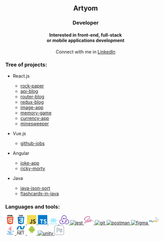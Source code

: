 <h2 align="center">Artyom</h2>
<h3 align="center">Developer</h3>
<h4 align="center">Interested in front-end, full-stack <br>
or mobile applications development

</h4>
<p align="center">
<span align="center">Connect with me in <a href="https://www.linkedin.com/in/artyom-nagornyih/" target="blank">LinkedIn</a>
</span>
</p>
<!-- - 📚 Currently learning **Node.js**-->
<!-- - 👨‍💻 All projects are available [here](https://github.com/artyom-n?tab=repositories)-->

### Tree of projects:   
      
  - React.js
      - [rock-paper](https://github.com/artyom-n/rock-paper)
      - [api-blog](https://github.com/artyom-n/api-blog)
      - [router-blog](https://github.com/artyom-n/router-blog)
      - [redux-blog](https://github.com/artyom-n/redux-blog)      
      - [image-app](https://github.com/artyom-n/image-app)
      - [memory-game](https://github.com/artyom-n/memory-game)
      - [currency-app](https://github.com/artyom-n/currency-app)    
      - [minesweeper](https://github.com/artyom-n/minesweeper)
      
  - Vue.js
      - [github-jobs](https://github.com/artyom-n/dev-challenges)       

  - Angular
      - [joke-app](https://github.com/artyom-n/joke-app)
      - [ricky-morty](https://github.com/artyom-n/ricky-morty)
      
  - Java
      - [java-json-sort](https://github.com/artyom-n/java-json-sort)
      - [flashcards-in-java](https://github.com/artyom-n/flashcards-in-java)      

<h3 align="left">Languages and tools:</h3>
<p
<a href="https://www.w3.org/html/" target="_blank"> <img src="https://raw.githubusercontent.com/devicons/devicon/master/icons/html5/html5-original-wordmark.svg" alt="html5" width="30" height="30"/> </a>
<a href="https://www.w3schools.com/css/" target="_blank"> <img src="https://raw.githubusercontent.com/devicons/devicon/master/icons/css3/css3-original-wordmark.svg" alt="css3" width="30" height="30"/> </a> 
<a href="https://developer.mozilla.org/en-US/docs/Web/JavaScript" target="_blank"> <img src="https://raw.githubusercontent.com/devicons/devicon/master/icons/javascript/javascript-original.svg" alt="javascript" width="30" height="30"/> </a> 
<a href="https://www.typescriptlang.org/" target="_blank"> <img src="https://raw.githubusercontent.com/devicons/devicon/master/icons/typescript/typescript-original.svg" alt="typescript" width="30" height="30"/> </a>
<a href="https://reactjs.org/" target="_blank"> <img src="https://raw.githubusercontent.com/devicons/devicon/master/icons/react/react-original-wordmark.svg" alt="react" width="30" height="20"/> </a> 
<a href="https://redux.js.org" target="_blank"> <img src="https://raw.githubusercontent.com/devicons/devicon/master/icons/redux/redux-original.svg" alt="redux" width="30" height="30"/> </a> 
<a href="https://jestjs.io" target="_blank"> <img src="https://www.vectorlogo.zone/logos/jestjsio/jestjsio-icon.svg" alt="jest" width="30" height="30"/> </a>
<a href="https://sass-lang.com" target="_blank"> <img src="https://raw.githubusercontent.com/devicons/devicon/master/icons/sass/sass-original.svg" alt="sass" width="30" height="30"/> </a> 
<a href="https://git-scm.com/" target="_blank"> <img src="https://www.vectorlogo.zone/logos/git-scm/git-scm-icon.svg" alt="git" width="30" height="30"/> </a> 
<a href="https://postman.com" target="_blank"> <img src="https://www.vectorlogo.zone/logos/getpostman/getpostman-icon.svg" alt="postman" width="20" height="20"/> </a>
<a href="https://www.figma.com/" target="_blank"> <img src="https://www.vectorlogo.zone/logos/figma/figma-icon.svg" alt="figma" width="30" height="30"/> </a> 
<a href="https://www.mysql.com/" target="_blank"> <img src="https://raw.githubusercontent.com/devicons/devicon/master/icons/mysql/mysql-original-wordmark.svg" alt="mysql" width="30" height="30"/> </a>
<a href="https://www.java.com" target="_blank"> <img src="https://raw.githubusercontent.com/devicons/devicon/master/icons/java/java-original.svg" alt="java" width="30" height="30"/> </a>
<a href="https://dotnet.microsoft.com/" target="_blank"> <img src="https://raw.githubusercontent.com/devicons/devicon/master/icons/dot-net/dot-net-original-wordmark.svg" alt="dotnet" width="30" height="30"/> </a> 
<a href="https://developer.android.com" target="_blank"> <img src="https://raw.githubusercontent.com/devicons/devicon/master/icons/android/android-original-wordmark.svg" alt="android" width="30" height="30"/> </a>
<a href="https://unity.com/" target="_blank"> <img src="https://www.vectorlogo.zone/logos/unity3d/unity3d-icon.svg" alt="unity" width="30" height="30"/> </a>
<a href="https://www.photoshop.com/en" target="_blank"> <img src="https://raw.githubusercontent.com/devicons/devicon/master/icons/photoshop/photoshop-line.svg" alt="photoshop" width="30" height="30"/> </a> 
